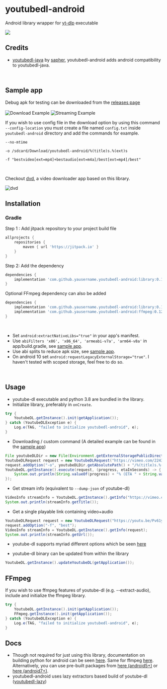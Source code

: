 # youtubedl-android
Android library wrapper for [yt-dlp](https://github.com/yt-dlp/yt-dlp) executable

[![](https://jitpack.io/v/xibr/youtubedl-android.svg)](https://jitpack.io/#xibr/youtubedl-android)


## Credits
*  [youtubedl-java](https://github.com/sapher/youtubedl-java) by [sapher](https://github.com/sapher), youtubedl-android adds android compatibility to youtubedl-java.

<br/>

## Sample app
Debug apk for testing can be downloaded from the [releases page](https://github.com/yausername/youtubedl-android/releases)
<br/>
<br/>
![Download Example](https://media.giphy.com/media/fvI9yytF4rxmH7pGHu/giphy.gif)
![Streaming Example](https://media.giphy.com/media/UoqecxgY9IWbUs5tSR/giphy.gif)



If you wish to use config file in the download option by using this command `--config-location` you must create a file named `config.txt` inside `youtubedl-android` directory and add the commands for example.

```
--no-mtime

-o /sdcard/Download/youtubedl-android/%(title)s.%(ext)s

-f "bestvideo[ext=mp4]+bestaudio[ext=m4a]/best[ext=mp4]/best"
```


<br/>


Checkout [dvd](https://github.com/yausername/dvd), a video downloader app based on this library.

![dvd](https://imgur.com/download/DdhdBuc)

## Installation

### Gradle
Step 1 : Add jitpack repository to your project build file
```gradle
allprojects {
    repositories {
        maven { url 'https://jitpack.io' }
    }
}
```
Step 2: Add the dependency
```gradle
dependencies {
    implementation 'com.github.yausername.youtubedl-android:library:0.12.+'
}
```
Optional FFmpeg dependency can also be added
```gradle
dependencies {
    implementation 'com.github.yausername.youtubedl-android:library:0.12.+'
    implementation 'com.github.yausername.youtubedl-android:ffmpeg:0.12.+'
}
```
<br/>

* Set `android:extractNativeLibs="true"` in your app's manifest.
* Use `abiFilters 'x86', 'x86_64', 'armeabi-v7a', 'arm64-v8a'` in app/build.gradle, see [sample app](https://github.com/yausername/youtubedl-android/blob/master/app/build.gradle).
* Use abi splits to reduce apk size, see [sample app](https://github.com/yausername/youtubedl-android/blob/master/app/build.gradle).
* On android 10 set `android:requestLegacyExternalStorage="true"`. I haven't tested with scoped storage, feel free to do so.

<br/>

## Usage

* youtube-dl executable and python 3.8 are bundled in the library.
* Initialize library, preferably in `onCreate`.

```java
try {
    YoutubeDL.getInstance().init(getApplication());
} catch (YoutubeDLException e) {
    Log.e(TAG, "failed to initialize youtubedl-android", e);
}
```


* Downloading / custom command (A detailed example can be found in the [sample app](app/src/main/java/com/yausername/youtubedl_android_example/DownloadingExampleActivity.java))
```java
File youtubeDLDir = new File(Environment.getExternalStoragePublicDirectory(Environment.DIRECTORY_DOWNLOADS), "youtubedl-android");
YoutubeDLRequest request = new YoutubeDLRequest("https://vimeo.com/22439234");
request.addOption("-o", youtubeDLDir.getAbsolutePath() + "/%(title)s.%(ext)s");
YoutubeDL.getInstance().execute(request, (progress, etaInSeconds) -> {
    System.out.println(String.valueOf(progress) + "% (ETA " + String.valueOf(etaInSeconds) + " seconds)");
});
```


* Get stream info (equivalent to `--dump-json` of youtube-dl)
```java
VideoInfo streamInfo = YoutubeDL.getInstance().getInfo("https://vimeo.com/22439234");
System.out.println(streamInfo.getTitle());
```


* Get a single playable link containing video+audio
```java
YoutubeDLRequest request = new YoutubeDLRequest("https://youtu.be/Pv61yEcOqpw");
request.addOption("-f", "best");
VideoInfo streamInfo = YoutubeDL.getInstance().getInfo(request);
System.out.println(streamInfo.getUrl());
```

* youtube-dl supports myriad different options which be seen [here](https://github.com/rg3/youtube-dl)

* youtube-dl binary can be updated from within the library
```java
YoutubeDL.getInstance().updateYoutubeDL(getApplication());
```

## FFmpeg
If you wish to use ffmpeg features of youtube-dl (e.g. --extract-audio), include and initialize the ffmpeg library.
```java
try {
    YoutubeDL.getInstance().init(getApplication());
    FFmpeg.getInstance().init(getApplication());
} catch (YoutubeDLException e) {
    Log.e(TAG, "failed to initialize youtubedl-android", e);
}
```

## Docs
 *  Though not required for just using this library, documentation on building python for android can be seen [here](BUILD_PYTHON.md). Same for ffmpeg [here](BUILD_FFMPEG.md). Alternatively, you can use pre-built packages from [here (android5+)](http://termux.net/dists/stable/) or [here (android7+)](https://bintray.com/termux/termux-packages-24).
 * youtubedl-android uses lazy extractors based build of youtube-dl ([youtubedl-lazy](https://github.com/yausername/youtubedl-lazy/))
